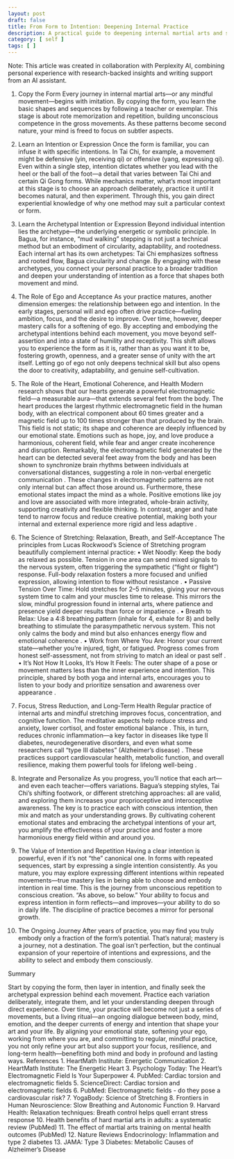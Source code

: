 ```yaml
---
layout: post
draft: false
title: From Form to Intention: Deepening Internal Practice
description: A practical guide to deepening internal martial arts and stretching practice by integrating intention, emotional coherence, ego awareness, and evidence-based health benefits.
category: [ self ]
tags: [ ]
---
```


Note: This article was created in collaboration with Perplexity AI, combining personal experience with research-backed insights and writing support from an AI assistant.

1. Copy the Form
Every journey in internal martial arts—or any mindful movement—begins with imitation. By copying the form, you learn the basic shapes and sequences by following a teacher or exemplar. This stage is about rote memorization and repetition, building unconscious competence in the gross movements. As these patterns become second nature, your mind is freed to focus on subtler aspects.

2. Learn an Intention or Expression
Once the form is familiar, you can infuse it with specific intentions. In Tai Chi, for example, a movement might be defensive (yin, receiving qi) or offensive (yang, expressing qi). Even within a single step, intention dictates whether you lead with the heel or the ball of the foot—a detail that varies between Tai Chi and certain Qi Gong forms. While mechanics matter, what’s most important at this stage is to choose an approach deliberately, practice it until it becomes natural, and then experiment. Through this, you gain direct experiential knowledge of why one method may suit a particular context or form.

3. Learn the Archetypal Intention or Expression
Beyond individual intention lies the archetype—the underlying energetic or symbolic principle. In Bagua, for instance, “mud walking” stepping is not just a technical method but an embodiment of circularity, adaptability, and rootedness. Each internal art has its own archetypes: Tai Chi emphasizes softness and rooted flow, Bagua circularity and change. By engaging with these archetypes, you connect your personal practice to a broader tradition and deepen your understanding of intention as a force that shapes both movement and mind.

4. The Role of Ego and Acceptance
As your practice matures, another dimension emerges: the relationship between ego and intention. In the early stages, personal will and ego often drive practice—fueling ambition, focus, and the desire to improve. Over time, however, deeper mastery calls for a softening of ego. By accepting and embodying the archetypal intentions behind each movement, you move beyond self-assertion and into a state of humility and receptivity. This shift allows you to experience the form as it is, rather than as you want it to be, fostering growth, openness, and a greater sense of unity with the art itself. Letting go of ego not only deepens technical skill but also opens the door to creativity, adaptability, and genuine self-cultivation.

5. The Role of the Heart, Emotional Coherence, and Health
Modern research shows that our hearts generate a powerful electromagnetic field—a measurable aura—that extends several feet from the body. The heart produces the largest rhythmic electromagnetic field in the human body, with an electrical component about 60 times greater and a magnetic field up to 100 times stronger than that produced by the brain. This field is not static; its shape and coherence are deeply influenced by our emotional state. Emotions such as hope, joy, and love produce a harmonious, coherent field, while fear and anger create incoherence and disruption.
Remarkably, the electromagnetic field generated by the heart can be detected several feet away from the body and has been shown to synchronize brain rhythms between individuals at conversational distances, suggesting a role in non-verbal energetic communication . These changes in electromagnetic patterns are not only internal but can affect those around us.
Furthermore, these emotional states impact the mind as a whole. Positive emotions like joy and love are associated with more integrated, whole-brain activity, supporting creativity and flexible thinking. In contrast, anger and hate tend to narrow focus and reduce creative potential, making both your internal and external experience more rigid and less adaptive .

6. The Science of Stretching: Relaxation, Breath, and Self-Acceptance
The principles from Lucas Rockwood’s Science of Stretching program beautifully complement internal practice:
	•	Wet Noodly: Keep the body as relaxed as possible. Tension in one area can send mixed signals to the nervous system, often triggering the sympathetic (“fight or flight”) response. Full-body relaxation fosters a more focused and unified expression, allowing intention to flow without resistance .
	•	Passive Tension Over Time: Hold stretches for 2–5 minutes, giving your nervous system time to calm and your muscles time to release. This mirrors the slow, mindful progression found in internal arts, where patience and presence yield deeper results than force or impatience .
	•	Breath to Relax: Use a 4:8 breathing pattern (inhale for 4, exhale for 8) and belly breathing to stimulate the parasympathetic nervous system. This not only calms the body and mind but also enhances energy flow and emotional coherence .
	•	Work from Where You Are: Honor your current state—whether you’re injured, tight, or fatigued. Progress comes from honest self-assessment, not from striving to match an ideal or past self .
	•	It’s Not How It Looks, It’s How It Feels: The outer shape of a pose or movement matters less than the inner experience and intention. This principle, shared by both yoga and internal arts, encourages you to listen to your body and prioritize sensation and awareness over appearance .

7. Focus, Stress Reduction, and Long-Term Health
Regular practice of internal arts and mindful stretching improves focus, concentration, and cognitive function. The meditative aspects help reduce stress and anxiety, lower cortisol, and foster emotional balance . This, in turn, reduces chronic inflammation—a key factor in diseases like type II diabetes, neurodegenerative disorders, and even what some researchers call “type III diabetes” (Alzheimer’s disease) . These practices support cardiovascular health, metabolic function, and overall resilience, making them powerful tools for lifelong well-being .

8. Integrate and Personalize
As you progress, you’ll notice that each art—and even each teacher—offers variations. Bagua’s stepping styles, Tai Chi’s shifting footwork, or different stretching approaches: all are valid, and exploring them increases your proprioceptive and interoceptive awareness. The key is to practice each with conscious intention, then mix and match as your understanding grows. By cultivating coherent emotional states and embracing the archetypal intentions of your art, you amplify the effectiveness of your practice and foster a more harmonious energy field within and around you.

9. The Value of Intention and Repetition
Having a clear intention is powerful, even if it’s not “the” canonical one. In forms with repeated sequences, start by expressing a single intention consistently. As you mature, you may explore expressing different intentions within repeated movements—true mastery lies in being able to choose and embody intention in real time. This is the journey from unconscious repetition to conscious creation.
		“As above, so below.”
Your ability to focus and express intention in form reflects—and improves—your ability to do so in daily life. The discipline of practice becomes a mirror for personal growth.

10. The Ongoing Journey
After years of practice, you may find you truly embody only a fraction of the form’s potential. That’s natural; mastery is a journey, not a destination. The goal isn’t perfection, but the continual expansion of your repertoire of intentions and expressions, and the ability to select and embody them consciously.

Summary

Start by copying the form, then layer in intention, and finally seek the archetypal expression behind each movement. Practice each variation deliberately, integrate them, and let your understanding deepen through direct experience. Over time, your practice will become not just a series of movements, but a living ritual—an ongoing dialogue between body, mind, emotion, and the deeper currents of energy and intention that shape your art and your life. By aligning your emotional state, softening your ego, working from where you are, and committing to regular, mindful practice, you not only refine your art but also support your focus, resilience, and long-term health—benefiting both mind and body in profound and lasting ways.
References
	1.	HeartMath Institute: Energetic Communication
	2.	HeartMath Institute: The Energetic Heart
	3.	Psychology Today: The Heart’s Electromagnetic Field Is Your Superpower
	4.	PubMed: Cardiac torsion and electromagnetic fields
	5.	ScienceDirect: Cardiac torsion and electromagnetic fields
	6.	PubMed: Electromagnetic fields - do they pose a cardiovascular risk?
	7.	YogaBody: Science of Stretching
	8.	Frontiers in Human Neuroscience: Slow Breathing and Autonomic Function
	9.	Harvard Health: Relaxation techniques: Breath control helps quell errant stress response
	10.	Health benefits of hard martial arts in adults: a systematic review (PubMed)
	11.	The effect of martial arts training on mental health outcomes (PubMed)
	12.	Nature Reviews Endocrinology: Inflammation and type 2 diabetes
	13.	JAMA: Type 3 Diabetes: Metabolic Causes of Alzheimer’s Disease
